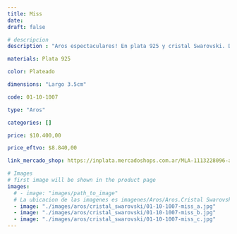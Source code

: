 ```yaml
---
title: Miss
date: 
draft: false

# descripcion
description : "Aros espectaculares! En plata 925 y cristal Swarovski. Detalles en microcubic. Simplemente bellísimos."

materials: Plata 925

color: Plateado

dimensions: "Largo 3.5cm"

code: 01-10-1007

type: "Aros"

categories: []

price: $10.400,00

price_eftvo: $8.840,00

link_mercado_shop: https://inplata.mercadoshops.com.ar/MLA-1113228096-aros-plata-925-y-cristal-miss-_JM

# Images
# first image will be shown in the product page
images:
  # - image: "images/path_to_image"
  # La ubicacion de las imagenes es imagenes/Aros/Aros.Cristal Swarovski/01-10-1007-miss
  - image: "./images/aros/cristal_swarovski/01-10-1007-miss_a.jpg"
  - image: "./images/aros/cristal_swarovski/01-10-1007-miss_b.jpg"
  - image: "./images/aros/cristal_swarovski/01-10-1007-miss_c.jpg"
---
```

